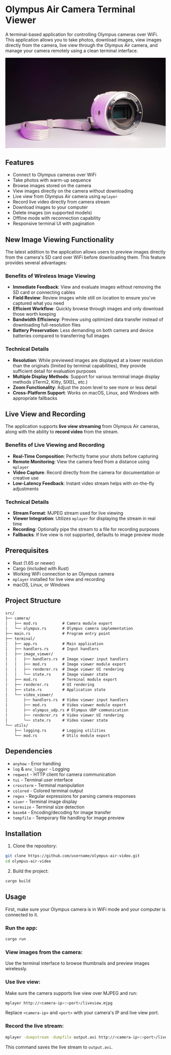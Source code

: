 # Olympus Air Camera Terminal Viewer

A terminal-based application for controlling Olympus cameras over WiFi. This application allows you to take photos, download images, view images directly from the camera, live view through the Olympus Air camera, and manage your camera remotely using a clean terminal interface.

![Olympus Camera Controller](docs/screenshot.png)

## Features

- Connect to Olympus cameras over WiFi
- Take photos with warm-up sequence
- Browse images stored on the camera
- View images directly on the camera without downloading
- Live view from Olympus Air camera using `mplayer`
- Record live video directly from camera stream
- Download images to your computer
- Delete images (on supported models)
- Offline mode with reconnection capability
- Responsive terminal UI with pagination

## New Image Viewing Functionality

The latest addition to the application allows users to preview images directly from the camera's SD card over WiFi before downloading them. This feature provides several advantages:

### Benefits of Wireless Image Viewing

- **Immediate Feedback**: View and evaluate images without removing the SD card or connecting cables
- **Field Review**: Review images while still on location to ensure you've captured what you need
- **Efficient Workflow**: Quickly browse through images and only download those worth keeping
- **Bandwidth Efficiency**: Preview using optimized data transfer instead of downloading full-resolution files
- **Battery Preservation**: Less demanding on both camera and device batteries compared to transferring full images

### Technical Details

- **Resolution**: While previewed images are displayed at a lower resolution than the originals (limited by terminal capabilities), they provide sufficient detail for evaluation purposes
- **Multiple Display Methods**: Support for various terminal image display methods (iTerm2, Kitty, SIXEL, etc.)
- **Zoom Functionality**: Adjust the zoom level to see more or less detail
- **Cross-Platform Support**: Works on macOS, Linux, and Windows with appropriate fallbacks

## Live View and Recording

The application supports **live view streaming** from Olympus Air cameras, along with the ability to **record video** from the stream.

### Benefits of Live Viewing and Recording

- **Real-Time Composition**: Perfectly frame your shots before capturing
- **Remote Monitoring**: View the camera feed from a distance using `mplayer`
- **Video Capture**: Record directly from the camera for documentation or creative use
- **Low-Latency Feedback**: Instant video stream helps with on-the-fly adjustments

### Technical Details

- **Stream Format**: MJPEG stream used for live viewing
- **Viewer Integration**: Utilizes `mplayer` for displaying the stream in real time
- **Recording**: Optionally pipe the stream to a file for recording purposes
- **Fallbacks**: If live view is not supported, defaults to image preview mode

## Prerequisites

- Rust (1.65 or newer)
- Cargo (included with Rust)
- Working WiFi connection to an Olympus camera
- `mplayer` installed for live view and recording
- macOS, Linux, or Windows

## Project Structure

```
src/
├── camera/
│   ├── mod.rs           # Camera module export
│   └── olympus.rs       # Olympus camera implementation
├── main.rs              # Program entry point
├── terminal/
│   ├── app.rs           # Main application
│   ├── handlers.rs      # Input handlers
│   ├── image_viewer/
│   │   ├── handlers.rs  # Image viewer input handlers
│   │   ├── mod.rs       # Image viewer module export
│   │   ├── renderer.rs  # Image viewer UI rendering
│   │   └── state.rs     # Image viewer state
│   ├── mod.rs           # Terminal module export
│   ├── renderer.rs      # UI rendering
│   ├── state.rs         # Application state
│   └── video_viewer/
│       ├── handlers.rs  # Video viewer input handlers
│       ├── mod.rs       # Video viewer module export
│       ├── olympus_udp.rs # Olympus UDP communication
│       ├── renderer.rs  # Video viewer UI rendering
│       └── state.rs     # Video viewer state
└── utils/
    ├── logging.rs       # Logging utilities
    └── mod.rs           # Utils module export
```

## Dependencies

- `anyhow` - Error handling
- `log` & `env_logger` - Logging
- `reqwest` - HTTP client for camera communication
- `tui` - Terminal user interface
- `crossterm` - Terminal manipulation
- `colored` - Colored terminal output
- `regex` - Regular expressions for parsing camera responses
- `viuer` - Terminal image display
- `termsize` - Terminal size detection
- `base64` - Encoding/decoding for image transfer
- `tempfile` - Temporary file handling for image preview

## Installation

1. Clone the repository:

```bash
git clone https://github.com/username/olympus-air-video.git
cd olympus-air-video
```

2. Build the project:

```bash
cargo build
```

## Usage

First, make sure your Olympus camera is in WiFi mode and your computer is connected to it.

### Run the app:

```bash
cargo run
```

### View images from the camera:

Use the terminal interface to browse thumbnails and preview images wirelessly.

### Use live view:

Make sure the camera supports live view over MJPEG and run:

```bash
mplayer http://<camera-ip>:<port>/liveview.mjpg
```

Replace `<camera-ip>` and `<port>` with your camera's IP and live view port.

### Record the live stream:

```bash
mplayer -dumpstream -dumpfile output.avi http://<camera-ip>:<port>/liveview.mjpg
```

This command saves the live stream to `output.avi`.
